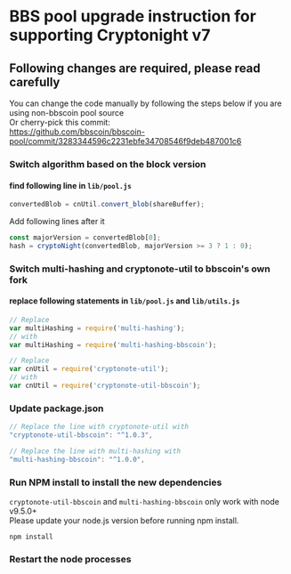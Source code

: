 # BBS pool upgrade instruction for supporting Cryptonight v7

## Following changes are required, please read carefully
You can change the code manually by following the steps below if you are using non-bbscoin pool source <br>
Or cherry-pick this commit: <br>
https://github.com/bbscoin/bbscoin-pool/commit/3283344596c2231ebfe34708546f9deb487001c6


### Switch algorithm based on the block version
#### find following line in `lib/pool.js` 
```js
convertedBlob = cnUtil.convert_blob(shareBuffer);
```
Add following lines after it
```js
const majorVersion = convertedBlob[0];
hash = cryptoNight(convertedBlob, majorVersion >= 3 ? 1 : 0);
```

### Switch multi-hashing and cryptonote-util to bbscoin's own fork
#### replace following statements in `lib/pool.js` and `lib/utils.js`
```js
// Replace 
var multiHashing = require('multi-hashing');
// with 
var multiHashing = require('multi-hashing-bbscoin');

// Replace
var cnUtil = require('cryptonote-util');
// with 
var cnUtil = require('cryptonote-util-bbscoin');
```

### Update package.json
```js
// Replace the line with cryptonote-util with 
"cryptonote-util-bbscoin": "^1.0.3",

// Replace the line with multi-hashing with 
"multi-hashing-bbscoin": "^1.0.0",
```

### Run NPM install to install the new dependencies
`cryptonote-util-bbscoin` and `multi-hashing-bbscoin` only work with node v9.5.0+ <br>
Please update your node.js version before running npm install.
```
npm install
```

### Restart the node processes
